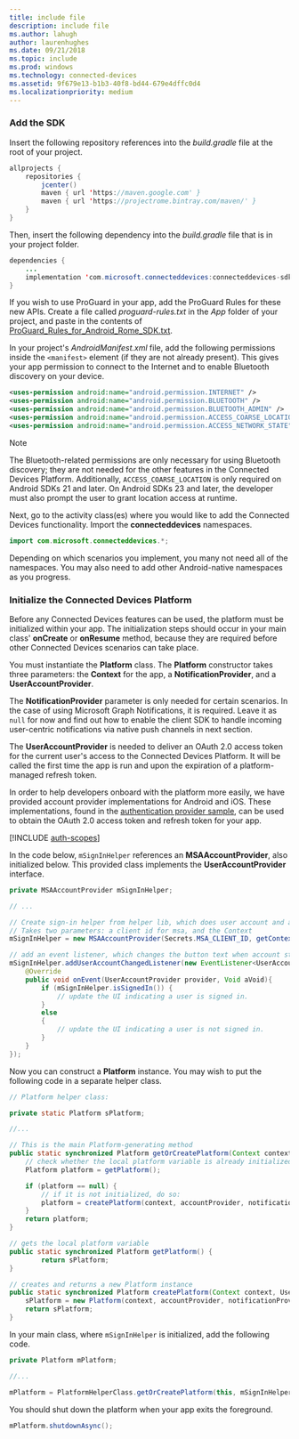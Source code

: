 ```yaml
---
title: include file
description: include file
ms.author: lahugh
author: laurenhughes
ms.date: 09/21/2018
ms.topic: include
ms.prod: windows
ms.technology: connected-devices
ms.assetid: 9f679e13-b1b3-40f8-bd44-679e4dffc0d4
ms.localizationpriority: medium
---
```


### Add the SDK

Insert the following repository references into the *build.gradle* file at the root of your project.

```java
allprojects {
    repositories {
        jcenter()
        maven { url 'https://maven.google.com' }
        maven { url 'https://projectrome.bintray.com/maven/' }
    }
}
```
Then, insert the following dependency into the _build.gradle_ file that is in your project folder.

```java
dependencies { 
    ...
    implementation 'com.microsoft.connecteddevices:connecteddevices-sdk:0.11.0'
}
```

If you wish to use ProGuard in your app, add the ProGuard Rules for these new APIs. Create a file called *proguard-rules.txt* in the *App* folder of your project, and paste in the contents of [ProGuard_Rules_for_Android_Rome_SDK.txt](https://github.com/Microsoft/project-rome/blob/master/Android/ProGuard_Rules_for_Android_Rome_SDK.txt).

In your project's *AndroidManifest.xml* file, add the following permissions inside the `<manifest>` element (if they are not already present). This gives your app permission to connect to the Internet and to enable Bluetooth discovery on your device.

```xml
<uses-permission android:name="android.permission.INTERNET" />
<uses-permission android:name="android.permission.BLUETOOTH" />
<uses-permission android:name="android.permission.BLUETOOTH_ADMIN" />
<uses-permission android:name="android.permission.ACCESS_COARSE_LOCATION" />
<uses-permission android:name="android.permission.ACCESS_NETWORK_STATE" />
```

> [!NOTE]
> The Bluetooth-related permissions are only necessary for using Bluetooth discovery; they are not needed for the other features in the Connected Devices Platform. Additionally, `ACCESS_COARSE_LOCATION` is only required on Android SDKs 21 and later. On Android SDKs 23 and later, the developer must also prompt the user to grant location access at runtime.

Next, go to the activity class(es) where you would like to add the Connected Devices functionality. Import the **connecteddevices** namespaces.

```java
import com.microsoft.connecteddevices.*;
```

Depending on which scenarios you implement, you many not need all of the namespaces. You may also need to add other Android-native namespaces as you progress.

### Initialize the Connected Devices Platform

Before any Connected Devices features can be used, the platform must be initialized within your app. The initialization steps should occur in your main class' **onCreate** or **onResume** method, because they are required before other Connected Devices scenarios can take place. 

You must instantiate the **Platform** class. The **Platform** constructor takes three parameters: the **Context** for the app, a **NotificationProvider**, and a **UserAccountProvider**.

The **NotificationProvider** parameter is only needed for certain scenarios. In the case of using Microsoft Graph Notifications, it is required. Leave it as `null` for now and find out how to enable the client SDK to handle incoming user-centric notifications via native push channels in next section.

The **UserAccountProvider** is needed to deliver an OAuth 2.0 access token for the current user's access to the Connected Devices Platform. It will be called the first time the app is run and upon the expiration of a platform-managed refresh token. 

In order to help developers onboard with the platform more easily, we have provided account provider implementations for Android and iOS. These implementations, found in the [authentication provider sample](https://github.com/Microsoft/project-rome/tree/master/Android/samples/account-provider-sample), can be used to obtain the OAuth 2.0 access token and refresh token for your app.

[!INCLUDE [auth-scopes](../auth-scopes.md)]

In the code below, `mSignInHelper` references an **MSAAccountProvider**, also initialized below. This provided class implements the **UserAccountProvider** interface.

```java
private MSAAccountProvider mSignInHelper;

// ...

// Create sign-in helper from helper lib, which does user account and access token management for us
// Takes two parameters: a client id for msa, and the Context
mSignInHelper = new MSAAccountProvider(Secrets.MSA_CLIENT_ID, getContext());

// add an event listener, which changes the button text when account state changes
mSignInHelper.addUserAccountChangedListener(new EventListener<UserAccountProvider, Void>() {
    @Override
    public void onEvent(UserAccountProvider provider, Void aVoid){
        if (mSignInHelper.isSignedIn()) {
            // update the UI indicating a user is signed in.
        }
        else
        {
            // update the UI indicating a user is not signed in.
        }
    }
});
```

Now you can construct a **Platform** instance. You may wish to put the following code in a separate helper class. 

```java
// Platform helper class:

private static Platform sPlatform;

//...

// This is the main Platform-generating method
public static synchronized Platform getOrCreatePlatform(Context context, UserAccountProvider accountProvider, NotificationProvider notificationProvider) {
    // check whether the local platform variable is already initialized.
    Platform platform = getPlatform();

    if (platform == null) {
        // if it is not initialized, do so:
        platform = createPlatform(context, accountProvider, notificationProvider);
    }
    return platform;
}

// gets the local platform variable
public static synchronized Platform getPlatform() {
        return sPlatform;
}

// creates and returns a new Platform instance
public static synchronized Platform createPlatform(Context context, UserAccountProvider accountProvider, NotificationProvider notificationProvider) {
    sPlatform = new Platform(context, accountProvider, notificationProvider);
    return sPlatform;
}
```
In your main class, where `mSignInHelper` is initialized, add the following code.

```java
private Platform mPlatform;

//...

mPlatform = PlatformHelperClass.getOrCreatePlatform(this, mSignInHelper, null);
```

You should shut down the platform when your app exits the foreground.

```Java
mPlatform.shutdownAsync();
```

